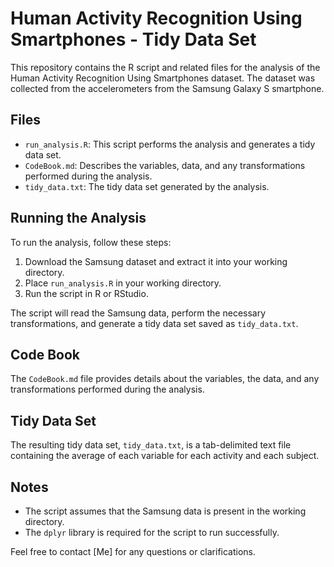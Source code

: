 # Human Activity Recognition Using Smartphones - Tidy Data Set

This repository contains the R script and related files for the analysis of the Human Activity Recognition Using Smartphones dataset. The dataset was collected from the accelerometers from the Samsung Galaxy S smartphone.

## Files

- `run_analysis.R`: This script performs the analysis and generates a tidy data set.
- `CodeBook.md`: Describes the variables, data, and any transformations performed during the analysis.
- `tidy_data.txt`: The tidy data set generated by the analysis.

## Running the Analysis

To run the analysis, follow these steps:

1. Download the Samsung dataset and extract it into your working directory.
2. Place `run_analysis.R` in your working directory.
3. Run the script in R or RStudio.

The script will read the Samsung data, perform the necessary transformations, and generate a tidy data set saved as `tidy_data.txt`.

## Code Book

The `CodeBook.md` file provides details about the variables, the data, and any transformations performed during the analysis.

## Tidy Data Set

The resulting tidy data set, `tidy_data.txt`, is a tab-delimited text file containing the average of each variable for each activity and each subject.

## Notes

- The script assumes that the Samsung data is present in the working directory.
- The `dplyr` library is required for the script to run successfully.

Feel free to contact [Me] for any questions or clarifications.
